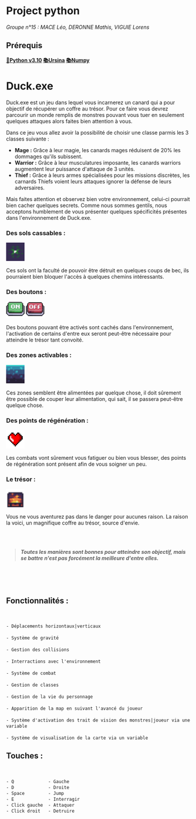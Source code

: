 # **Project python**
*Groupe n°15 : MACE Léo, DERONNE Mathis, VIGUIE Lorens*  

## Prérequis 
**[🐍Python v3.10](https://www.python.org/downloads/) [📚Ursina](https://www.ursinaengine.org) [📚Numpy](https://numpy.org)**

# Duck.exe

Duck.exe est un jeu dans lequel vous incarnerez un canard qui a pour objectif de récupérer un coffre au trésor.
Pour ce faire vous devrez parcourir un monde remplis de monstres pouvant vous tuer en seulement quelques attaques alors faites bien attention à vous.

Dans ce jeu vous allez avoir la possibilité de choisir une classe parmis les 3 classes suivante :
- **Mage :** Grâce à leur magie, les canards mages réduisent de 20% les dommages qu'ils subissent.
- **Warrior :** Grâce à leur musculatures imposante, les canards warriors augmentent leur puissance d'attaque de 3 unités.
- **Thief :** Grâce à leurs armes spécialisées pour les missions discrètes, les carnards Thiefs voient leurs attaques ignorer la défense de leurs adversaires.

Mais faites attention et observez bien votre environnement, celui-ci pourrait bien cacher quelques secrets.
Comme nous sommes gentils, nous acceptons humblement de vous présenter quelques spécificités présentes dans l'environnement de Duck.exe.

### **Des sols cassables :** 

<img src="./Assets/soldestructible.png" alt="image" width="50" height="auto">

Ces sols ont la faculté de pouvoir être détruit en quelques coups de bec, ils pourraient bien bloquer l'accès à quelques chemins intéressants.

### **Des boutons :**

<img src="./Assets/levierOn.png" alt="image" width="50" height="auto">
<img src="./Assets/levierOff.png" alt="image" width="50" height="auto">

Des boutons pouvant être activés sont cachés dans l'environnement, l'activation de certains d'entre eux seront peut-être nécessaire pour atteindre le trésor tant convoité.

### **Des zones activables :**

<img src="./Assets/activablesol.png" alt="image" width="50" height="auto">

Ces zones semblent être alimentées par quelque chose, il doit sûrement être possible de couper leur alimentation, qui sait, il se passera peut-être quelque chose.

### **Des points de régénération :**

<img src="./Assets/health.png" alt="image" width="50" height="auto">

Les combats vont sûrement vous fatiguer ou bien vous blesser, des points de régénération sont présent afin de vous soigner un peu.

### **Le trésor :**

<img src="./Assets/end.png" alt="image" width="50" height="auto">

Vous ne vous aventurez pas dans le danger pour aucunes raison. La raison la voici, un magnifique coffre au trésor, source d'envie.

<br>
<br>

> ***Toutes les manières sont bonnes pour atteindre son objectif, mais se battre n'est pas forcément la meilleure d'entre elles.***

<br>
<br>
<br>

## Fonctionnalités :

<br>

```
- Déplacements horizontaux|verticaux

- Système de gravité

- Gestion des collisions

- Interractions avec l'environnement

- Système de combat

- Gestion de classes

- Gestion de la vie du personnage

- Apparition de la map en suivant l'avancé du joueur

- Système d'activation des trait de vision des monstres|joueur via une variable

- Système de visualisation de la carte via un variable
```

## Touches :

<br>

```
- Q             - Gauche
- D             - Droite
- Space         - Jump
- E             - Interragir
- Click gauche  - Attaquer
- Click droit   - Detruire
```